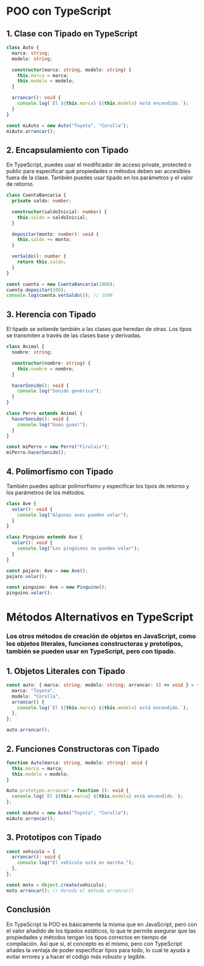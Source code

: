 # POO con TypeScript

## 1. Clase con Tipado en TypeScript  

```ts 
class Auto {
  marca: string;
  modelo: string;

  constructor(marca: string, modelo: string) {
    this.marca = marca;
    this.modelo = modelo;
  }

  arrancar(): void {
    console.log(`El ${this.marca} ${this.modelo} está encendido.`);
  }
}

const miAuto = new Auto("Toyota", "Corolla");
miAuto.arrancar();
```

## 2. Encapsulamiento con Tipado  

En TypeScript, puedes usar el modificador de acceso private, protected o public para especificar qué propiedades o métodos deben ser accesibles fuera de la clase. También puedes usar tipado en los parámetros y el valor de retorno.
```ts
class CuentaBancaria {
  private saldo: number;

  constructor(saldoInicial: number) {
    this.saldo = saldoInicial;
  }

  depositar(monto: number): void {
    this.saldo += monto;
  }

  verSaldo(): number {
    return this.saldo;
  }
}

const cuenta = new CuentaBancaria(1000);
cuenta.depositar(500);
console.log(cuenta.verSaldo()); // 1500
```

## 3. Herencia con Tipado  

El tipado se extiende también a las clases que heredan de otras. Los tipos se transmiten a través de las clases base y derivadas.
```ts
class Animal {
  nombre: string;

  constructor(nombre: string) {
    this.nombre = nombre;
  }

  hacerSonido(): void {
    console.log("Sonido genérico");
  }
}

class Perro extends Animal {
  hacerSonido(): void {
    console.log("Guau guau!");
  }
}

const miPerro = new Perro("Firulais");
miPerro.hacerSonido();
```

## 4. Polimorfismo con Tipado  

También puedes aplicar polimorfismo y especificar los tipos de retorno y los parámetros de los métodos.
```ts
class Ave {
  volar(): void {
    console.log("Algunas aves pueden volar");
  }
}

class Pinguino extends Ave {
  volar(): void {
    console.log("Los pingüinos no pueden volar");
  }
}

const pajaro: Ave = new Ave();
pajaro.volar();

const pinguino: Ave = new Pinguino();
pinguino.volar();
```

# Métodos Alternativos en TypeScript  

### Los otros métodos de creación de objetos en JavaScript, como los objetos literales, funciones constructoras y prototipos, también se pueden usar en TypeScript, pero con tipado.  

## 1. Objetos Literales con Tipado
```ts
const auto: { marca: string; modelo: string; arrancar: () => void } = {
  marca: "Toyota",
  modelo: "Corolla",
  arrancar() {
    console.log(`El ${this.marca} ${this.modelo} está encendido.`);
  },
};

auto.arrancar();
```

## 2. Funciones Constructoras con Tipado  

```ts
function Auto(marca: string, modelo: string): void {
  this.marca = marca;
  this.modelo = modelo;
}

Auto.prototype.arrancar = function (): void {
  console.log(`El ${this.marca} ${this.modelo} está encendido.`);
};

const miAuto = new Auto("Toyota", "Corolla");
miAuto.arrancar();
```

## 3. Prototipos con Tipado  

```ts
const vehiculo = {
  arrancar(): void {
    console.log("El vehículo está en marcha.");
  },
};

const moto = Object.create(vehiculo);
moto.arrancar(); // Hereda el método arrancar()
```

## Conclusión  

En TypeScript la POO es básicamente la misma que en JavaScript, pero con el valor añadido de los tipados estáticos, lo que te permite asegurar que las propiedades y métodos tengan los tipos correctos en tiempo de compilación.
Así que sí, el concepto es el mismo, pero con TypeScript añades la ventaja de poder especificar tipos para todo, lo cual te ayuda a evitar errores y a hacer el código más robusto y legible.

